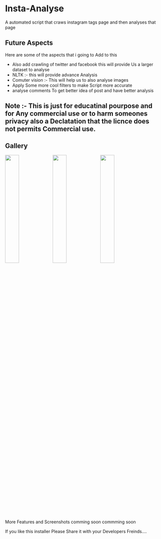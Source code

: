 # Insta-Analyse

A automated script that craws instagram tags page and then analyses that page


## Future Aspects 


Here are some of the aspects that i going to Add to this

* Also add crawling of twitter and facebook this will provide Us a larger dataset to analyse
* NLTK :- this will provide advance Analysis
* Comuter vision :- This will help us to also analyse images
* Apply Some more cool filters to make Script more accurate
* analyse comments To get better idea of post and have better analysis


## Note :- This is just for educatinal pourpose and for Any commercial use or to harm someones privacy also a Declatation that the licnce does not permits Commercial use.



## Gallery

<img src="https://developedbyanurag.github.io/Hosted-images/insta-analyse/1.png" width="30%"></img> <img src="https://developedbyanurag.github.io/Hosted-images/insta-analyse/2.png" width="30%"></img> <img src="https://developedbyanurag.github.io/Hosted-images/insta-analyse/3.png" width="30%"></img>

More Features and Screenshots comming soon commming soon


If you like this installer Please Share it with your Developers Freinds....
